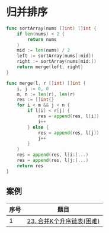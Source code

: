 # 归并排序


```go
func sortArray(nums []int) []int {
	if len(nums) < 2 {
		return nums
	}
	mid := len(nums) / 2
	left := sortArray(nums[:mid])
	right := sortArray(nums[mid:])
	return merge(left, right)
}

func merge(l, r []int) []int {
	i, j := 0, 0
	m, n := len(r), len(r)
	res := []int{}
	for i < m && j < n {
		if l[i] < r[j] {
			res = append(res, l[i])
			i++
		} else {
			res = append(res, l[j])
			j++
		}
	}
	res = append(res, l[i:]...)
	res = append(res, l[j:]...)
	return res
}
```

## 案例

| 序号 | 题目                                                         |
| ---- | ------------------------------------------------------------ |
| 1    | [23. 合并K个升序链表(困难)](https://leetcode-cn.com/problems/merge-k-sorted-lists) |
